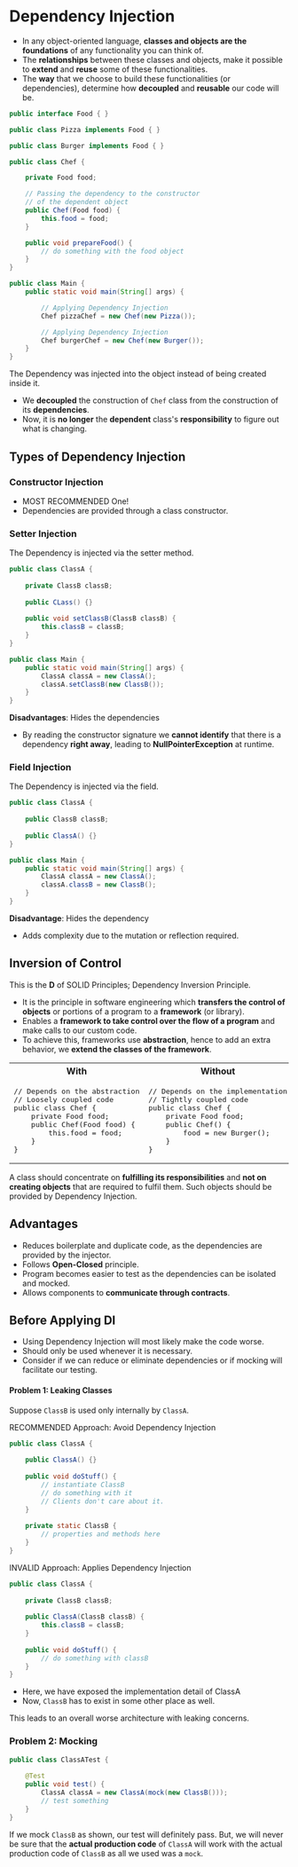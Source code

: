 # Dependency Injection

- In any object-oriented language, **classes and objects are the foundations** of any functionality you can think of.
- The **relationships** between these classes and objects, make it possible to **extend** and **reuse** some of these functionalities.
- The **way** that we choose to build these functionalities (or dependencies), determine how **decoupled** and **reusable** our code will be.

```java
public interface Food { }
```

```java
public class Pizza implements Food { }
```

```java
public class Burger implements Food { }
```

```java
public class Chef {

    private Food food;

    // Passing the dependency to the constructor
    // of the dependent object
    public Chef(Food food) {
        this.food = food;
    }

    public void prepareFood() {
        // do something with the food object
    }
}
```

```java
public class Main {
    public static void main(String[] args) {

        // Applying Dependency Injection
        Chef pizzaChef = new Chef(new Pizza());

        // Applying Dependency Injection
        Chef burgerChef = new Chef(new Burger());
    }
}
```

The Dependency was injected into the object instead of being created inside it.
- We **decoupled** the construction of `Chef` class from the construction of its **dependencies**.
- Now, it is **no longer** the **dependent** class's **responsibility** to figure out what is changing.

## Types of Dependency Injection

### Constructor Injection

- MOST RECOMMENDED One!
- Dependencies are provided through a class constructor.

### Setter Injection

The Dependency is injected via the setter method.

```java
public class ClassA {
    
    private ClassB classB;
    
    public CLass() {}
    
    public void setClassB(ClassB classB) {
        this.classB = classB;
    }
}
```

```java
public class Main {
    public static void main(String[] args) {
        ClassA classA = new ClassA();
        classA.setClassB(new ClassB());
    }
}
```

**Disadvantages**: Hides the dependencies
- By reading the constructor signature we **cannot identify** that there is a dependency **right away**, leading to **NullPointerException** at runtime.

### Field Injection

The Dependency is injected via the field.

```java
public class ClassA {
    
    public ClassB classB;
    
    public ClassA() {}
}
```

```java
public class Main {
    public static void main(String[] args) {
        ClassA classA = new ClassA();
        classA.classB = new ClassB();
    }
}
```

**Disadvantage**: Hides the dependency
- Adds complexity due to the mutation or reflection required.

## Inversion of Control

This is the **D** of SOLID Principles; Dependency Inversion Principle.

- It is the principle in software engineering which **transfers the control of objects** or portions of a program to a **framework** (or library).
- Enables a **framework to take control over the flow of a program** and make calls to our custom code.
- To achieve this, frameworks use **abstraction**, hence to add an extra behavior, we **extend the classes of the framework**.

<table>
<tr>
<th>With</th>
<th>Without</th>
</tr>
<tr>
<td>
<pre>
// Depends on the abstraction
// Loosely coupled code
public class Chef {
    private Food food;
    public Chef(Food food) {
        this.food = food;
    }
}
</pre>
</td>
<td>
<pre>
// Depends on the implementation
// Tightly coupled code
public class Chef {
    private Food food;
    public Chef() {
        food = new Burger();
    }
}
</pre>
</td>
</tr>
</table>

A class should concentrate on **fulfilling its responsibilities** 
and **not on creating objects** that are required to fulfil them.
Such objects should be provided by Dependency Injection.

## Advantages

- Reduces boilerplate and duplicate code, as the dependencies are provided by the injector.
- Follows **Open-Closed** principle.
- Program becomes easier to test as the dependencies can be isolated and mocked.
- Allows components to **communicate through contracts**.

## Before Applying DI

- Using Dependency Injection will most likely make the code worse.
- Should only be used whenever it is necessary.
- Consider if we can reduce or eliminate dependencies or if mocking will facilitate our testing.

#### Problem 1: Leaking Classes

Suppose `ClassB` is used only internally by `ClassA`.

RECOMMENDED Approach: Avoid Dependency Injection

```java
public class ClassA {
    
    public ClassA() {}
    
    public void doStuff() {
        // instantiate ClassB
        // do something with it
        // Clients don't care about it.
    }
    
    private static ClassB {
        // properties and methods here
    }
}
```

INVALID Approach: Applies Dependency Injection

```java
public class ClassA {
    
    private ClassB classB;
    
    public ClassA(ClassB classB) {
        this.classB = classB;
    }
    
    public void doStuff() {
        // do something with classB
    }
}
```

- Here, we have exposed the implementation detail of ClassA
- Now, `ClassB` has to exist in some other place as well.

This leads to an overall worse architecture with leaking concerns.

### Problem 2: Mocking

```java
public class ClassATest {
    
    @Test
    public void test() {
        ClassA classA = new ClassA(mock(new ClassB()));
        // test something
    }
}
```

If we mock `ClassB` as shown, our test will definitely pass. 
But, we will never be sure that the **actual production code** of `ClassA`
will work with the actual production code of `ClassB` as all we used was a `mock`.


